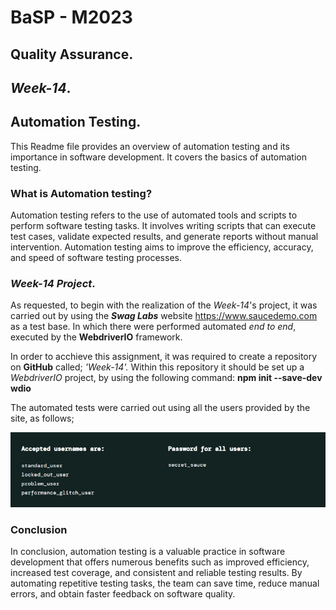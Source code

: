 # BaSP - M2023
## **Quality Assurance**.
## *Week-14*.
## **Automation Testing**.

This Readme file provides an overview of automation testing and its importance in software development. It covers the basics of automation testing.

### What is Automation testing?

Automation testing refers to the use of automated tools and scripts to perform software testing tasks. It involves writing scripts that can execute test cases, validate expected results, and generate reports without manual intervention. Automation testing aims to improve the efficiency, accuracy, and speed of software testing processes.

### *Week-14 Project*.

As requested, to begin with the realization of the *Week-14*'s project, it was carried out by using the ***Swag Labs*** website https://www.saucedemo.com as a test base. In which there were performed automated *end to end*, executed by the **WebdriverIO** framework.

In order to acchieve this assignment, it was required to create a repository on **GitHub** called; *'Week-14'.* Within this repository it should be set up a *WebdriverIO* project, by using the following command: **npm init --save-dev wdio**

The automated tests were carried out using all the users provided by the site, as follows;

![Accepted Usernames](image.png)

### Conclusion

In conclusion, automation testing is a valuable practice in software development that offers numerous benefits such as improved efficiency, increased test coverage, and consistent and reliable testing results. By automating repetitive testing tasks, the team can save time, reduce manual errors, and obtain faster feedback on software quality.
